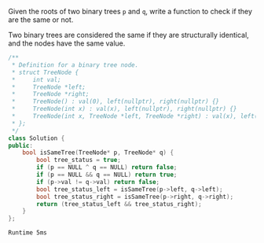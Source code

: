 Given the roots of two binary trees `p` and `q`, write a function to check if they are the same or not.

Two binary trees are considered the same if they are structurally identical, and the nodes have the same value.

```cpp
/**
 * Definition for a binary tree node.
 * struct TreeNode {
 *     int val;
 *     TreeNode *left;
 *     TreeNode *right;
 *     TreeNode() : val(0), left(nullptr), right(nullptr) {}
 *     TreeNode(int x) : val(x), left(nullptr), right(nullptr) {}
 *     TreeNode(int x, TreeNode *left, TreeNode *right) : val(x), left(left), right(right) {}
 * };
 */
class Solution {
public:
    bool isSameTree(TreeNode* p, TreeNode* q) {
        bool tree_status = true;
        if (p == NULL ^ q == NULL) return false;
        if (p == NULL && q == NULL) return true;
        if (p->val != q->val) return false;
        bool tree_status_left = isSameTree(p->left, q->left);
        bool tree_status_right = isSameTree(p->right, q->right);
        return (tree_status_left && tree_status_right);
    }
};
```

`Runtime 5ms`
